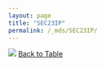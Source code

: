 ```yaml
---
layout: page
title: "SEC23IP"
permalink: /_mds/SEC23IP/
---
```


![](../../alns_9.28.22/aln_5HSAA095755_1.000.png?raw=true
)
[Back to Table](../../display)
